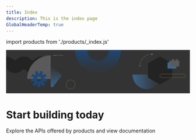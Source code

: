 ```yaml
---
title: Index
description: This is the index page
GlobalHeaderTemp: true  
---
```

import products from './products/_index.js'

<Hero slots="image, heading, text" variant="fullwidth" background="rgb(51, 51, 51)" />

![IO banner](../project_firefly/images/io-banner.png)

# Start building today

Explore the APIs offered by products and view documentation

<ProductCardFilter products={products} />